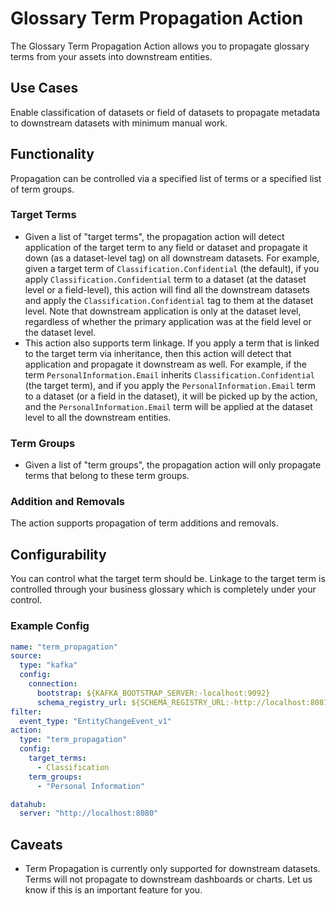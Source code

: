 # Glossary Term Propagation Action

The Glossary Term Propagation Action allows you to propagate glossary terms from your assets into downstream entities. 

## Use Cases

Enable classification of datasets or field of datasets to propagate metadata to downstream datasets with minimum manual work.

## Functionality

Propagation can be controlled via a specified list of terms or a specified list of term groups.

### Target Terms

- Given a list of "target terms", the propagation action will detect application of the target term to any field or dataset and propagate it down (as a dataset-level tag) on all downstream datasets. For example, given a target term of `Classification.Confidential` (the default), if you apply `Classification.Confidential` term to a dataset (at the dataset level or a field-level), this action will find all the downstream datasets and apply the `Classification.Confidential` tag to them at the dataset level. Note that downstream application is only at the dataset level, regardless of whether the primary application was at the field level or the dataset level. 
- This action also supports term linkage. If you apply a term that is linked to the target term via inheritance, then this action will detect that application and propagate it downstream as well. For example, if the term `PersonalInformation.Email` inherits `Classification.Confidential` (the target term), and if you apply the `PersonalInformation.Email` term to a dataset (or a field in the dataset), it will be picked up by the action, and the `PersonalInformation.Email` term will be applied at the dataset level to all the downstream entities.

### Term Groups

- Given a list of "term groups", the propagation action will only propagate terms that belong to these term groups.

### Addition and Removals

The action supports propagation of term additions and removals.

## Configurability

You can control what the target term should be. Linkage to the target term is controlled through your business glossary which is completely under your control.

### Example Config

```yaml
name: "term_propagation"
source:
  type: "kafka"
  config:
    connection:
      bootstrap: ${KAFKA_BOOTSTRAP_SERVER:-localhost:9092}
      schema_registry_url: ${SCHEMA_REGISTRY_URL:-http://localhost:8081}
filter:
  event_type: "EntityChangeEvent_v1"
action:
  type: "term_propagation"
  config:
    target_terms:
      - Classification
    term_groups:
      - "Personal Information"

datahub:
  server: "http://localhost:8080"
```

## Caveats

- Term Propagation is currently only supported for downstream datasets. Terms will not propagate to downstream dashboards or charts. Let us know if this is an important feature for you.